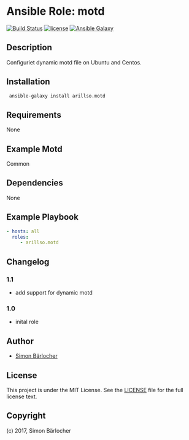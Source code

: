 # Ansible Role: motd

[![Build Status](https://travis-ci.org/arillso/ansible.motd.svg?branch=master)](https://travis-ci.org/arillso/ansible.motd) [![license](https://img.shields.io/github/license/mashape/apistatus.svg)](https://sbaerlo.ch/er/licence) [![Ansible Galaxy](http://img.shields.io/badge/ansible--galaxy-motd-blue.svg)](https://galaxy.ansible.com/arillso/motd)

## Description

Configuriet dynamic motd file on Ubuntu and Centos.

## Installation

```bash
 ansible-galaxy install arillso.motd
```

## Requirements

None

## Example Motd

Common

## Dependencies

None

## Example Playbook

```yml
- hosts: all
  roles:
     - arillso.motd
```

## Changelog

### 1.1

* add support for dynamic motd

### 1.0

* inital role

## Author

* [Simon Bärlocher](https://sbaerlocher.ch)

## License

This project is under the MIT License. See the [LICENSE](https://sbaerlo.ch/licence) file for the full license text.

## Copyright

(c) 2017, Simon Bärlocher